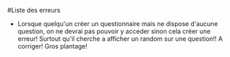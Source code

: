 #Liste des erreurs

- Lorsque quelqu'un créer un questionnaire mais ne dispose d'aucune question, on ne devrai pas pouvoir y acceder sinon cela créer une erreur! Surtout qu'il cherche a afficher un random sur une question!! A corriger! Gros plantage!
